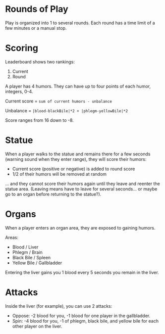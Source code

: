 # Rounds of Play

Play is organized into 1 to several rounds. Each round has a time limit of a few minutes or a manual stop.

# Scoring

Leaderboard shows two rankings:

1. Current
2. Round

A player has 4 humors. They can have up to four points of each humor, integers, 0-4.

Current score = `sum of current humors - unbalance`

Unbalance = `|blood-blackBile|*2 + |phlegm-yellowBile|*2`

Score ranges from 16 down to -8.

# Statue

When a player walks to the statue and remains there for a few seconds (warning sound when they enter range), they will score their humors:

- Current score (positive or negative) is added to round score
- 1/2 of their humors will be removed at random

... and they cannot score their humors again until they leave and reenter the statue area. (Leaving means have to leave for several seconds... or maybe go to an organ before returning to the statue?).

# Organs

When a player enters an organ area, they are exposed to gaining humors.

Areas:

- Blood / Liver
- Phlegm / Brain
- Black Bile / Spleen
- Yellow Bile / Gallbladder

Entering the liver gains you 1 blood every 5 seconds you remain in the liver.

# Attacks

Inside the liver (for example), you can use 2 attacks:

- Oppose: -2 blood for you, -1 blood for one player in the gallbladder.
- Spin: -4 blood for you, -1 of phlegm, black bile, and yellow bile for each other player on the liver.
